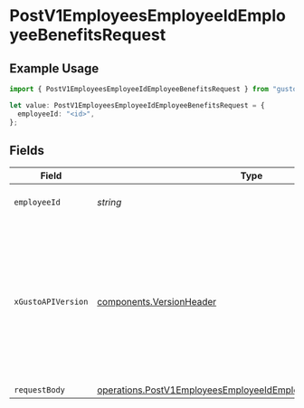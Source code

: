 # PostV1EmployeesEmployeeIdEmployeeBenefitsRequest

## Example Usage

```typescript
import { PostV1EmployeesEmployeeIdEmployeeBenefitsRequest } from "gusto_embedded/models/operations";

let value: PostV1EmployeesEmployeeIdEmployeeBenefitsRequest = {
  employeeId: "<id>",
};
```

## Fields

| Field                                                                                                                                                                                                                        | Type                                                                                                                                                                                                                         | Required                                                                                                                                                                                                                     | Description                                                                                                                                                                                                                  |
| ---------------------------------------------------------------------------------------------------------------------------------------------------------------------------------------------------------------------------- | ---------------------------------------------------------------------------------------------------------------------------------------------------------------------------------------------------------------------------- | ---------------------------------------------------------------------------------------------------------------------------------------------------------------------------------------------------------------------------- | ---------------------------------------------------------------------------------------------------------------------------------------------------------------------------------------------------------------------------- |
| `employeeId`                                                                                                                                                                                                                 | *string*                                                                                                                                                                                                                     | :heavy_check_mark:                                                                                                                                                                                                           | The UUID of the employee                                                                                                                                                                                                     |
| `xGustoAPIVersion`                                                                                                                                                                                                           | [components.VersionHeader](../../models/components/versionheader.md)                                                                                                                                                         | :heavy_minus_sign:                                                                                                                                                                                                           | Determines the date-based API version associated with your API call. If none is provided, your application's [minimum API version](https://docs.gusto.com/embedded-payroll/docs/api-versioning#minimum-api-version) is used. |
| `requestBody`                                                                                                                                                                                                                | [operations.PostV1EmployeesEmployeeIdEmployeeBenefitsRequestBody](../../models/operations/postv1employeesemployeeidemployeebenefitsrequestbody.md)                                                                           | :heavy_minus_sign:                                                                                                                                                                                                           | N/A                                                                                                                                                                                                                          |